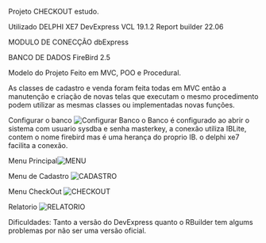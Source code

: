 Projeto CHECKOUT estudo.

Utilizado DELPHI XE7 
DevExpress VCL 19.1.2
Report builder 22.06

MODULO DE CONECÇÃO
dbExpress

BANCO DE DADOS
FireBird 2.5


Modelo do Projeto
Feito em MVC, POO e Procedural.

As classes de cadastro e venda foram feita todas em MVC então a manutenção e criação de novas telas que executam o mesmo procedimento podem utilizar as mesmas classes ou implementadas novas funções.





Configurar o banco ![Configurar Banco](https://github.com/user-attachments/assets/1fe37abc-e4cb-47cd-980c-ab27b6e236e2)
o Banco é configurado ao abrir o sistema com usuario sysdba e senha masterkey, a conexão utiliza IBLite, contem o nome firebird mas é uma herança do proprio IB.
o delphi xe7 facilita a conexão.


Menu Principal![MENU](https://github.com/user-attachments/assets/0c3cfd90-5768-4127-9b69-250f0a0cc864)

Menu de Cadastro ![CADASTRO](https://github.com/user-attachments/assets/f8005a0a-6ad7-437c-a003-84d99709533d)

Menu CheckOut ![CHECKOUT](https://github.com/user-attachments/assets/b216e3d5-168c-45c4-97f9-d2421c7dfb53)

Relatorio ![RELATORIO](https://github.com/user-attachments/assets/9c0d07f6-3733-46c8-a186-ef8ffe9629d0)


Dificuldades: Tanto a versão do DevExpress quanto o RBuilder tem algums problemas por não ser uma versão oficial.


